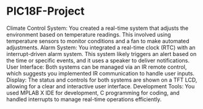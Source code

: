 # PIC18F-Project

Climate Control System: You created a real-time system that adjusts the environment based on temperature readings. This involved using temperature sensors to monitor conditions and a fan to make automated adjustments.
Alarm System: You integrated a real-time clock (RTC) with an interrupt-driven alarm system. This system likely triggers an alert based on the time or specific events, and it uses a speaker to deliver notifications.
User Interface: Both systems can be managed via an IR remote control, which suggests you implemented IR communication to handle user inputs.
Display: The status and controls for both systems are shown on a TFT LCD, allowing for a clear and interactive user interface.
Development Tools: You used MPLAB X IDE for development, C programming for coding, and handled interrupts to manage real-time operations efficiently.
